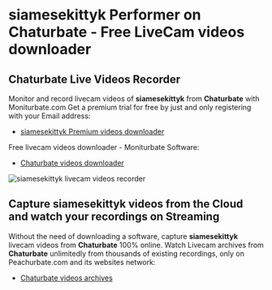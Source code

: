 # siamesekittyk Performer on Chaturbate - Free LiveCam videos downloader

## Chaturbate Live Videos Recorder

Monitor and record livecam videos of **siamesekittyk** from **Chaturbate** with Moniturbate.com
Get a premium trial for free by just and only registering with your Email address:
* [siamesekittyk Premium videos downloader](https://moniturbate.com/request-demo-licence-key.html)

Free livecam videos downloader - Moniturbate Software:
* [Chaturbate videos downloader](https://moniturbate.com/moniturbate-download-software.html)

![siamesekittyk livecam videos recorder](https://peachurnet.com/templates/moniturbate-software.png)


## Capture siamesekittyk videos from the Cloud and watch your recordings on Streaming

Without the need of downloading a software, capture **siamesekittyk** livecam videos from **Chaturbate** 100% online.
Watch Livecam archives from **Chaturbate** unlimitedly from thousands of existing recordings, only on Peachurbate.com and its websites network:
* [Chaturbate videos archives](https://peachurnet.com/)